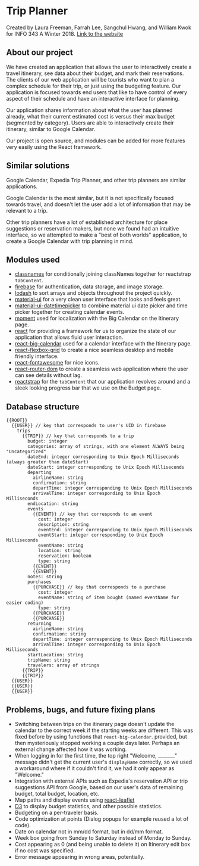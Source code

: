 # Trip Planner
Created by Laura Freeman, Farrah Lee, Sangchul Hwang, and William Kwok for INFO 343 A Winter 2018. [Link to the website](http://students.washington.edu/ferily/INFO343/info343-final-project/)

## About our project
We have created an application that allows the user to interactively create a travel itinerary, see data about their budget, and mark their reservations. The clients of our web application will be tourists who want to plan a complex schedule for their trip, or just using the budgeting feature. Our application is focused towards end users that like to have control of every aspect of their schedule and have an interactive interface for planning.

Our application shares information about what the user has planned already, what their current estimated cost is versus their max budget (segmented by category). Users are able to interactively create their itinerary, similar to Google Calendar.

Our project is open source, and modules can be added for more features very easily using the React framework.

## Similar solutions
Google Calendar, Expedia Trip Planner, and other trip planners are similar applications.

Google Calendar is the most similar, but it is not specifically focused towards travel, and doesn't let the user add a lot of information that may be relevant to a trip.

Other trip planners have a lot of established architecture for place suggestions or reservation makers, but none we found had an intuitive interface, so we attempted to make a "best of both worlds" application, to create a Google Calendar with trip planning in mind.

## Modules used
* [classnames](https://www.npmjs.com/package/classnames) for conditionally joining classNames together for reactstrap `tabContent`.
* [firebase](https://www.npmjs.com/package/firebase) for authentication, data storage, and image storage.
* [lodash](https://www.npmjs.com/package/lodash) to sort arrays and objects throughout the project quickly.
* [material-ui](https://www.npmjs.com/package/material-ui) for a very clean user interface that looks and feels great.
* [material-ui-datetimepicker](https://www.npmjs.com/package/material-ui-datetimepicker) to combine material ui date picker and time picker together for creating calendar events.
* [moment](https://www.npmjs.com/package/moment) used for localization with the Big Calendar on the Itinerary page.
* [react](https://www.npmjs.com/package/react) for providing a framework for us to organize the state of our application that allows fluid user interaction.
* [react-big-calendar](https://www.npmjs.com/package/react-big-calendar) used for a calendar interface with the Itinerary page.
* [react-flexbox-grid](https://www.npmjs.com/package/react-flexbox-grid) to create a nice seamless desktop and mobile friendly interface.
* [react-fontawesome](https://www.npmjs.com/package/react-fontawesome) for nice icons.
* [react-router-dom](https://www.npmjs.com/package/react-router-dom) to create a seamless web application where the user can see details without lag.
* [reactstrap](https://www.npmjs.com/package/reactstrap) for the `tabContent` that our application revolves around and a sleek looking progress bar that we use on the Budget page.

## Database structure
```
{{ROOT}}
  {{USER}} // key that corresponds to user's UID in firebase
    trips
      {{TRIP}} // key that corresponds to a trip
        budget: integer
        categories: array of strings, with one element ALWAYS being "Uncategorized"
        dateEnd: integer corresponding to Unix Epoch Milliseconds (always greater than dateStart)
        dateStart: integer corresponding to Unix Epoch Milliseconds
        departing
          airlineName: string
          confirmation: string
          departTime: integer corresponding to Unix Epoch Milliseconds
          arrivalTime: integer corresponding to Unix Epoch Milliseconds
        endLocation: string
        events
          {{EVENT}} // key that corresponds to an event
            cost: integer
            description: string
            eventEnd: integer corresponding to Unix Epoch Milliseconds
            eventStart: integer corresponding to Unix Epoch Milliseconds
            eventName: string
            location: string
            reservation: boolean
            type: string
          {{EVENT}}
          {{EVENT}}
        notes: string
        purchases
          {{PURCHASE}} // key that corresponds to a purchase
            cost: integer
            eventName: string of item bought (named eventName for easier coding)
            type: string
          {{PURCHASE}}
          {{PURCHASE}}
        returning
          airlineName: string
          confirmation: string
          departTime: integer corresponding to Unix Epoch Milliseconds
          arrivalTime: integer corresponding to Unix Epoch Milliseconds
        startLocation: string
        tripName: string
        travelers: array of strings
      {{TRIP}}
      {{TRIP}}
  {{USER}}
  {{USER}}
  {{USER}}
```

## Problems, bugs, and future fixing plans
* Switching between trips on the itinerary page doesn't update the calendar to the correct week if the starting weeks are different. This was fixed before by using functions that `react-big-calendar`. provided, but then mysteriously stopped working a couple days later. Perhaps an external change affected how it was working.
* When logging in for the first time, the top right "Welcome, \_\_\_\_\_\_\_" message didn't get the current user's `displayName` correctly, so we used a workaround where if it couldn't find it, we had it only appear as "Welcome."
* Integration with external APIs such as Expedia's reservation API or trip suggestions API from Google, based on our user's data of remaining budget, total budget, location, etc.
* Map paths and display events using [react-leaflet](https://www.npmjs.com/package/react-leaflet)
* [D3](https://www.npmjs.com/package/d3) to display budget statistics, and other possible statistics.
* Budgeting on a per-traveler basis.
* Code optimization at points (Dialog popups for example reused a lot of code).
* Date on calendar not in mm/dd format, but in dd/mm format.
* Week box going from Sunday to Saturday instead of Monday to Sunday.
* Cost appearing as 0 (and being unable to delete it) on Itinerary edit box if no cost was specified.
* Error message appearing in wrong areas, potentially.
